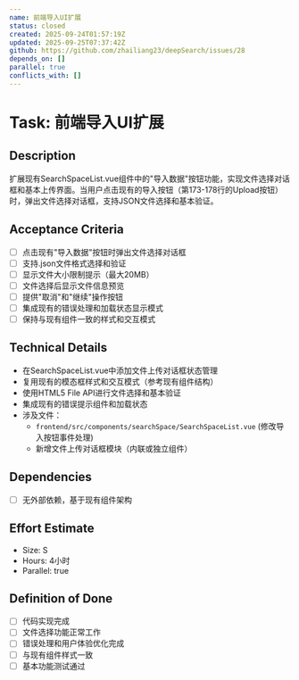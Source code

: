```yaml
---
name: 前端导入UI扩展
status: closed
created: 2025-09-24T01:57:19Z
updated: 2025-09-25T07:37:42Z
github: https://github.com/zhailiang23/deepSearch/issues/28
depends_on: []
parallel: true
conflicts_with: []
---
```


# Task: 前端导入UI扩展

## Description
扩展现有SearchSpaceList.vue组件中的"导入数据"按钮功能，实现文件选择对话框和基本上传界面。当用户点击现有的导入按钮（第173-178行的Upload按钮）时，弹出文件选择对话框，支持JSON文件选择和基本验证。

## Acceptance Criteria
- [ ] 点击现有"导入数据"按钮时弹出文件选择对话框
- [ ] 支持.json文件格式选择和验证
- [ ] 显示文件大小限制提示（最大20MB）
- [ ] 文件选择后显示文件信息预览
- [ ] 提供"取消"和"继续"操作按钮
- [ ] 集成现有的错误处理和加载状态显示模式
- [ ] 保持与现有组件一致的样式和交互模式

## Technical Details
- 在SearchSpaceList.vue中添加文件上传对话框状态管理
- 复用现有的模态框样式和交互模式（参考现有组件结构）
- 使用HTML5 File API进行文件选择和基本验证
- 集成现有的错误提示组件和加载状态
- 涉及文件：
  - `frontend/src/components/searchSpace/SearchSpaceList.vue` (修改导入按钮事件处理)
  - 新增文件上传对话框模块（内联或独立组件）

## Dependencies
- [ ] 无外部依赖，基于现有组件架构

## Effort Estimate
- Size: S
- Hours: 4小时
- Parallel: true

## Definition of Done
- [ ] 代码实现完成
- [ ] 文件选择功能正常工作
- [ ] 错误处理和用户体验优化完成
- [ ] 与现有组件样式一致
- [ ] 基本功能测试通过